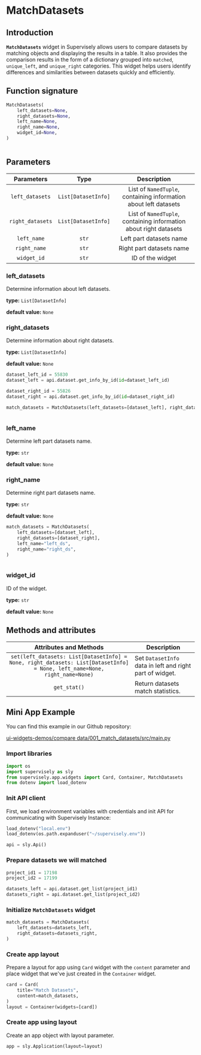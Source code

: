 # MatchDatasets

## Introduction

**`MatchDatasets`** widget in Supervisely allows users to compare datasets by matching objects and displaying the results in a table. It also provides the comparison results in the form of a dictionary grouped into `matched`, `unique_left`, and `unique_right` categories. This widget helps users identify differences and similarities between datasets quickly and efficiently.

## Function signature

```python
MatchDatasets(
    left_datasets=None,
    right_datasets=None,
    left_name=None,
    right_name=None,
    widget_id=None,
)
```

<figure><img src="https://user-images.githubusercontent.com/120389559/221359482-93e1897f-2820-40da-bb99-c7bc057742bf.png" alt=""><figcaption></figcaption></figure>

## Parameters

|    Parameters    |         Type        |                            Description                            |
| :--------------: | :-----------------: | :---------------------------------------------------------------: |
|  `left_datasets` | `List[DatasetInfo]` |  List of `NamedTuple`, containing information about left datasets |
| `right_datasets` | `List[DatasetInfo]` | List of `NamedTuple`, containing information about right datasets |
|    `left_name`   |        `str`        |                      Left part datasets name                      |
|   `right_name`   |        `str`        |                      Right part datasets name                     |
|    `widget_id`   |        `str`        |                          ID of the widget                         |

### left\_datasets

Determine information about left datasets.

**type:** `List[DatasetInfo]`

**default value:** `None`

### right\_datasets

Determine information about right datasets.

**type:** `List[DatasetInfo]`

**default value:** `None`

```python
dataset_left_id = 55830
dataset_left = api.dataset.get_info_by_id(id=dataset_left_id)

dataset_right_id = 55826
dataset_right = api.dataset.get_info_by_id(id=dataset_right_id)

match_datasets = MatchDatasets(left_datasets=[dataset_left], right_datasets=[dataset_right])
```

<figure><img src="https://user-images.githubusercontent.com/120389559/221359482-93e1897f-2820-40da-bb99-c7bc057742bf.png" alt=""><figcaption></figcaption></figure>

### left\_name

Determine left part datasets name.

**type:** `str`

**default value:** `None`

### right\_name

Determine right part datasets name.

**type:** `str`

**default value:** `None`

```python
match_datasets = MatchDatasets(
    left_datasets=[dataset_left],
    right_datasets=[dataset_right],
    left_name="left_ds",
    right_name="right_ds",
)
```

<figure><img src="https://user-images.githubusercontent.com/120389559/221360077-aade1945-c38f-42f4-8e96-0e757fb1cc3d.png" alt=""><figcaption></figcaption></figure>

### widget\_id

ID of the widget.

**type:** `str`

**default value:** `None`

## Methods and attributes

|                                                   Attributes and Methods                                                  | Description                                              |
| :-----------------------------------------------------------------------------------------------------------------------: | -------------------------------------------------------- |
| `set(left_datasets: List[DatasetInfo] = None, right_datasets: List[DatasetInfo] = None, left_name=None, right_name=None)` | Set `DatasetInfo` data in left and right part of widget. |
|                                                        `get_stat()`                                                       | Return datasets match statistics.                        |

## Mini App Example

You can find this example in our Github repository:

[ui-widgets-demos/compare data/001\_match\_datasets/src/main.py](https://github.com/supervisely-ecosystem/ui-widgets-demos/blob/master/compare%20data/001\_match\_datasets/src/main.py)

### Import libraries

```python
import os
import supervisely as sly
from supervisely.app.widgets import Card, Container, MatchDatasets
from dotenv import load_dotenv
```

### Init API client

First, we load environment variables with credentials and init API for communicating with Supervisely Instance:

```python
load_dotenv("local.env")
load_dotenv(os.path.expanduser("~/supervisely.env"))

api = sly.Api()
```

### Prepare datasets we will matched

```python
project_id1 = 17198
project_id2 = 17199

datasets_left = api.dataset.get_list(project_id1)
datasets_right = api.dataset.get_list(project_id2)
```

### Initialize `MatchDatasets` widget

```python
match_datasets = MatchDatasets(
    left_datasets=datasets_left,
    right_datasets=datasets_right,
)
```

### Create app layout

Prepare a layout for app using `Card` widget with the `content` parameter and place widget that we've just created in the `Container` widget.

```python
card = Card(
    title="Match Datasets",
    content=match_datasets,
)
layout = Container(widgets=[card])
```

### Create app using layout

Create an app object with layout parameter.

```python
app = sly.Application(layout=layout)
```

<figure><img src="https://user-images.githubusercontent.com/120389559/221360552-53097a9d-585f-4391-99a4-d065636d8560.png" alt=""><figcaption></figcaption></figure>
